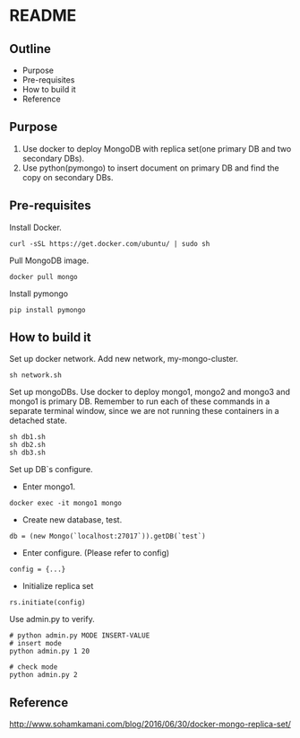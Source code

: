 # README

## Outline
* Purpose
* Pre-requisites
* How to build it
* Reference

## Purpose
1. Use docker to deploy MongoDB with replica set(one primary DB and two secondary DBs).
2. Use python(pymongo) to insert document on primary DB and find the copy on secondary DBs.

## Pre-requisites
Install Docker. 
```
curl -sSL https://get.docker.com/ubuntu/ | sudo sh
```
Pull MongoDB image.
```
docker pull mongo
```
Install pymongo
```
pip install pymongo
```

## How to build it
Set up docker network.
Add new network, my-mongo-cluster.
```
sh network.sh
```

Set up mongoDBs.
Use docker to deploy mongo1, mongo2 and mongo3 and mongo1 is primary DB.
Remember to run each of these commands in a separate terminal window, since we are not running these containers in a detached state.
```
sh db1.sh
sh db2.sh
sh db3.sh
```

Set up DB`s configure. 
- Enter mongo1.
```
docker exec -it mongo1 mongo
```
- Create new database, test.
```
db = (new Mongo(`localhost:27017`)).getDB(`test`)
```
- Enter configure. (Please refer to config)
```
config = {...}
```
- Initialize replica set
```
rs.initiate(config)
```

Use admin.py to verify.
```
# python admin.py MODE INSERT-VALUE
# insert mode
python admin.py 1 20

# check mode
python admin.py 2
```

## Reference
http://www.sohamkamani.com/blog/2016/06/30/docker-mongo-replica-set/
